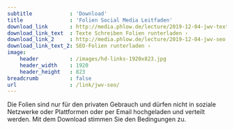 ```yaml
---
subtitle            : 'Download'
title               : 'Folien Social Media Leitfaden'
download_link       : http://media.phlow.de/lecture/2019-12-04-jwv-texte.pdf
download_link_text  : Texte Schreiben Folien runterladen ›
download_link_2     : http://media.phlow.de/lecture/2019-12-04-jwv-seo.pdf
download_link_text_2: SEO-Folien runterladen ›
image:
    header          : /images/hd-links-1920x823.jpg
    header_width    : 1920
    header_height   : 823
breadcrumb          : false
url                 : /link/jwv-seo/
---
```

Die Folien sind nur für den privaten Gebrauch und dürfen nicht in soziale Netzwerke oder Plattformen oder per Email hochgeladen und verteilt werden. Mit dem Download stimmen Sie den Bedingungen zu.
<!-- readmore -->